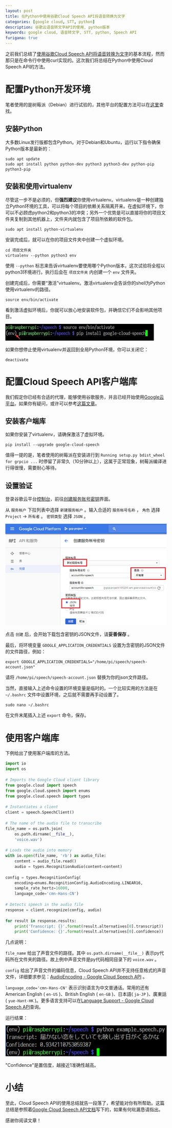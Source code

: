 ```yaml
---
layout: post
title: 在Python中使用谷歌Cloud Speech API将语音转换为文字
categories: [google cloud, STT, python]
description: 谷歌云语音转文字API的使用, python版本
keywords: google cloud, 语音转文字, STT, python, Speech API
furigana: true
---
```


之前我们总结了[使用谷歌Cloud Speech API将语音转换为文字](https://0qinghao.github.io/inforest/2018/03/08/google-cloud-speech-api-voice2text/)的基本流程，然而那只是在命令行中使用curl实现的。这次我们将总结在Python中使用Cloud Speech API的方法。

# 配置Python开发环境

笔者使用的是树莓派（Debian）进行试验的，其他平台的配置方法可以在[这里](https://cloud.google.com/python/setup)查找。

## 安装Python

大多数Linux发行版都包含Python。对于Debian和Ubuntu，运行以下指令确保Python版本是最新的：

``` nohighlight
sudo apt update
sudo apt install python python-dev python3 python3-dev python-pip python3-pip
```

## 安装和使用virtualenv

尽管这一步不是必须的，但**强烈建议**你使用virtualenv。virtualenv是一种创建独立Python环境的工具，可以将每个项目的依赖关系隔离开来。在虚拟环境下，你可以不必顾虑python2和python3的冲突；另外一个优势是可以直接将你的项目文件夹复制到其他机器上，文件夹内就包含了项目所依赖的软件包。

``` shell
sudo apt install python-virtualenv
```

安装完成后，就可以在你的项目文件夹中创建一个虚拟环境。

```shell	
cd 项目文件夹
virtualenv --python python3 env

``` 
使用 `--python` 标志来告诉virtualenv要使用哪个Python版本，这次试验将全程以python3环境进行。执行后会在 `项目文件夹` 内创建一个 `env` 文件夹。

创建完成后，你需要“激活”virtualenv。激活virtualenv会告诉你的shell为Python使用virtualenv的路径。

```nohighlight
source env/bin/activate
```

看到激活虚拟环境后，你就可以放心地安装软件包，并确信它们不会影响其他项目。

![](/assets/images/2020-07-06-19-43-09.png)

如果你想停止使用virtualenv并返回到全局Python环境，你可以关闭它：

``` shell
deactivate
```

# 配置Cloud Speech API客户端库

我们假定你已经有合适的代理，能够使用谷歌服务，并且已经开始使用[Google云平台](https://cloud.google.com/)。如果你有疑问，或许可以参考[这篇文章](https://0qinghao.github.io/inforest/2018/02/27/google-cloud-engine-ss-server/)。

## 安装客户端库

如果你安装了virtualenv，请确保激活了虚拟环境。

``` shell
pip install --upgrade google-cloud-speech
```

值得一提的是，笔者使用的树莓派在安装进行到 `Running setup.py bdist_wheel for grpcio ...` 时停留了非常久（10分钟以上），这属于正常现象，树莓派编译进行得很慢，需要耐心等待。

##  设置验证

登录谷歌云平台[控制台](https://console.cloud.google.com/)，前往[创建服务账号密钥](https://console.cloud.google.com/apis/credentials/serviceaccountkey)界面。

从 `服务帐户` 下拉列表中选择 `新建服务帐户` 。输入合适的 `服务帐号名称` ， `角色` 选择 `Project` → `所有者` 。 `密钥类型` 选择 `JSON` 。

![](/assets/images/2020-07-06-19-43-17.png)

点击 `创建` 后，会开始下载包含密钥的JSON文件，请**妥善保存** 。

最后，将环境变量 `GOOGLE_APPLICATION_CREDENTIALS` 设置为含密钥的JSON文件的文件路径，例如：

``` shell
export GOOGLE_APPLICATION_CREDENTIALS="/home/pi/speech/speech-account.json"
```

请将 `/home/pi/speech/speech-account.json` 替换为你的json文件路径。

当然，直接输入上述命令设置的环境变量是临时的。一个比较实用的方法是在 `~/.bashrc` 文件中设置环境，之后就不需要再手动设置了。

``` shell
sudo nano ~/.bashrc
```

在文件末尾插入上述 `export` 命令，保存。

# 使用客户端库

下例给出了使用客户端库的方法。

``` python
import io
import os

# Imports the Google Cloud client library
from google.cloud import speech
from google.cloud.speech import enums
from google.cloud.speech import types

# Instantiates a client
client = speech.SpeechClient()

# The name of the audio file to transcribe
file_name = os.path.join(
    os.path.dirname(__file__),
    'voice.wav')

# Loads the audio into memory
with io.open(file_name, 'rb') as audio_file:
    content = audio_file.read()
    audio = types.RecognitionAudio(content=content)

config = types.RecognitionConfig(
    encoding=enums.RecognitionConfig.AudioEncoding.LINEAR16,
    sample_rate_hertz=16000,
    language_code='cmn-Hans-CN')

# Detects speech in the audio file
response = client.recognize(config, audio)

for result in response.results:
    print('Transcript: {}'.format(result.alternatives[0].transcript))
    print('Confidence: {}'.format(result.alternatives[0].confidence))
```

几点说明：

`file_name` 给出了声音文件的路径。其中 `os.path.dirname(__file__)` 表示py代码所在文件夹的路径。故上例中声音文件是py代码相同目录下的 `voice.wav` 。

`config` 给出了声音文件的编码信息，Cloud Speech API并不支持任意格式的声音文件，详细要求参见：[AudioEncoding - Google Cloud Speech API](https://cloud.google.com/speech/reference/rest/v1/RecognitionConfig#AudioEncoding) 。

`language_code='cmn-Hans-CN'` 表示识别语言为中文普通话。常用的还有American English ( `en-US` )、British English ( `en-GB` )、日本語( `ja-JP` )、廣東話( `yue-Hant-HK` )。更多语言支持可以在[Language Support - Google Cloud Speech API](https://cloud.google.com/speech/docs/languages)查询。

运行结果：

![](/assets/images/2020-07-06-19-43-23.png)

"Confidence"是置信度，越接近1准确性越高。

# 小结

至此，Cloud Speech API的使用总结就告一段落了，希望能对你有所帮助。这篇总结是参照着[Google Cloud Speech API文档](https://cloud.google.com/speech/docs/)写下的，如果有何纰漏恳请指出。

感谢你阅读文章！
